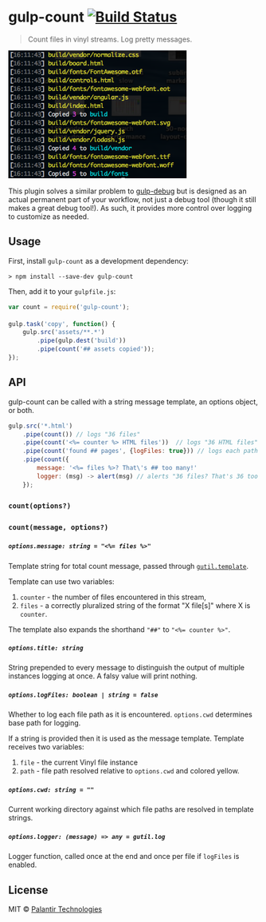 # gulp-count [![Build Status](https://travis-ci.org/palantir/gulp-count.svg?branch=master)](https://travis-ci.org/palantir/gulp-count)

> Count files in vinyl streams. Log pretty messages.

![gulp-count in action](screenshot.png)

This plugin solves a similar problem to [gulp-debug](https://github.com/sindresorhus/gulp-debug) but is designed as an actual permanent part of your workflow, not just a debug tool (though it still makes a great debug tool!). As such, it provides more control over logging to customize as needed.

## Usage
First, install `gulp-count` as a development dependency:

```shell
> npm install --save-dev gulp-count
```

Then, add it to your `gulpfile.js`:

```javascript
var count = require('gulp-count');

gulp.task('copy', function() {
    gulp.src('assets/**.*')
        .pipe(gulp.dest('build'))
        .pipe(count('## assets copied'));
});
```


## API
gulp-count can be called with a string message template, an options object, or both.

```javascript
gulp.src('*.html')
    .pipe(count()) // logs "36 files"
    .pipe(count('<%= counter %> HTML files'))  // logs "36 HTML files"
    .pipe(count('found ## pages', {logFiles: true})) // logs each path and "found 36 pages"
    .pipe(count({
        message: '<%= files %>? That\'s ## too many!'
        logger: (msg) -> alert(msg) // alerts "36 files? That's 36 too many!"
    });
```

### `count(options?)`
### `count(message, options?)`

##### `options.message: string = "<%= files %>"`

Template string for total count message, passed through [`gutil.template`](https://github.com/gulpjs/gulp-util#templatestring-data).

Template can use two variables:

1. `counter` - the number of files encountered in this stream,
2. `files` - a correctly pluralized string of the format "X file[s]" where X is `counter`.

The template also expands the shorthand `"##"` to `"<%= counter %>"`.

##### `options.title: string`

String prepended to every message to distinguish the output of multiple instances logging at once.
A falsy value will print nothing.

##### `options.logFiles: boolean | string = false`

Whether to log each file path as it is encountered. `options.cwd` determines base path for logging.

If a string is provided then it is used as the message template. Template receives two variables:

1. `file` - the current Vinyl file instance
2. `path` - file path resolved relative to `options.cwd` and colored yellow.

##### `options.cwd: string = ""`

Current working directory against which file paths are resolved in template strings.

##### `options.logger: (message) => any = gutil.log`

Logger function, called once at the end and once per file if `logFiles` is enabled.

## License
MIT &copy; [Palantir Technologies](http://palantir.com)
